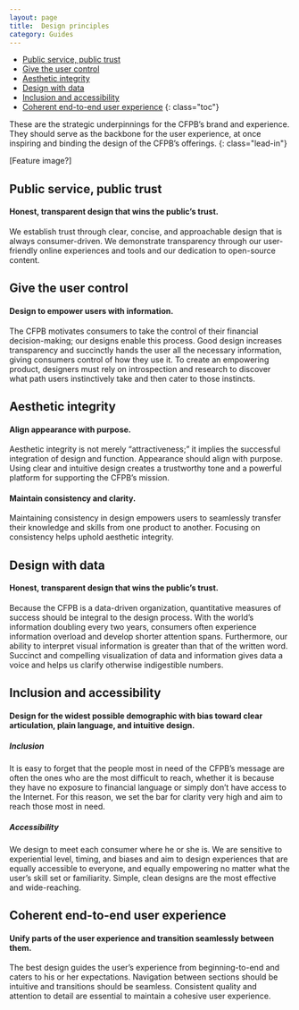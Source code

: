 ```yaml
---
layout: page
title:  Design principles
category: Guides
---
```


- [Public service, public trust](#public-service-public-trust)
- [Give the user control](#give-the-user-control)
- [Aesthetic integrity](#aesthetic-integrity)
- [Design with data](#design-with-data)
- [Inclusion and accessibility](#inclusion-and-accessibility)
- [Coherent end-to-end user experience](#coherent-end-to-end-user-experience)
{: class="toc"}

<div class="content-67 content-first">
	
These are the strategic underpinnings for the CFPB’s brand and experience. They should serve as the backbone for the user experience, at once inspiring and binding the design of the CFPB’s offerings.
{: class="lead-in"}

</div>

<div class="content-33 content-last">
	
[Feature image?]

</div>



## Public service, public trust

<div class="content-67 content-first">

#### Honest, transparent design that wins the public’s trust.

We establish trust through clear, concise, and approachable design that is always consumer-driven. We demonstrate transparency through our user-friendly online experiences and tools and our dedication to open-source content. 

</div>

<div class="content-33 content-last">

</div>

## Give the user control

<div class="content-33 content-first">

#### Design to empower users with information.

</div>

<div class="content-67 content-last">

The CFPB motivates consumers to take the control of their financial decision-making; our designs enable this process. Good design increases transparency and succinctly hands the user all the necessary information, giving consumers control of how they use it. To create an empowering product, designers must rely on introspection and research to discover what path users instinctively take and then cater to those instincts. 
  
</div>         

## Aesthetic integrity

<div class="content-33 content-first">
          
#### Align appearance with purpose. 

</div>

<div class="content-67 content-last">

Aesthetic integrity is not merely “attractiveness;” it implies the successful integration of design and function. Appearance should align with purpose. Using clear and intuitive design creates a trustworthy tone and a powerful platform for supporting the CFPB’s mission.
  
</div>         

<div class="content-33 content-first">

#### Maintain consistency and clarity.

</div>

<div class="content-67 content-last">

Maintaining consistency in design empowers users to seamlessly transfer their knowledge and skills from one product to another. Focusing on consistency helps uphold aesthetic integrity. 

</div>
     
## Design with data
          
<div class="content-33 content-first">

#### Honest, transparent design that wins the public’s trust.

</div>

<div class="content-67 content-last">

Because the CFPB is a data-driven organization, quantitative measures of success should be integral to the design process. With the world’s information doubling every two years, consumers often experience information overload and develop shorter attention spans. Furthermore, our ability to interpret visual information is greater than that of the written word. Succinct and compelling visualization of data and information gives data a voice and helps us clarify otherwise indigestible numbers. 

</div>

## Inclusion and accessibility
          
<div class="content-33 content-first">

#### Design for the widest possible demographic with bias toward clear articulation, plain language, and intuitive design.

</div>

<div class="content-67 content-last">

##### Inclusion

It is easy to forget that the people most in need of the CFPB’s message are often the ones who are the most difficult to reach, whether it is because they have no exposure to financial language or simply don’t have access to the Internet. For this reason, we set the bar for clarity very high and aim to reach those most in need.
          
##### Accessibility

We design to meet each consumer where he or she is. We are sensitive to experiential level, timing, and biases and aim to design experiences that are equally accessible to everyone, and equally empowering no matter what the user’s skill set or familiarity. Simple, clean designs are the most effective and wide-reaching.   

</div>

## Coherent end-to-end user experience

<div class="content-33 content-first">

#### Unify parts of the user experience and transition seamlessly between them.

</div>

<div class="content-67 content-last">

The best design guides the user’s experience from beginning-to-end and caters to his or her expectations. Navigation between sections should be intuitive and transitions should be seamless. Consistent quality and attention to detail are essential to maintain a cohesive user experience.  

</div>